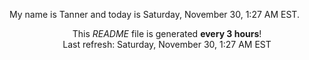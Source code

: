 My name is Tanner and today is Saturday, November 30, 1:27 AM EST.

<p align="center">This <i>README</i> file is generated <b>every 3 hours</b>!</br>Last refresh: Saturday, November 30, 1:27 AM EST<br /></p>
